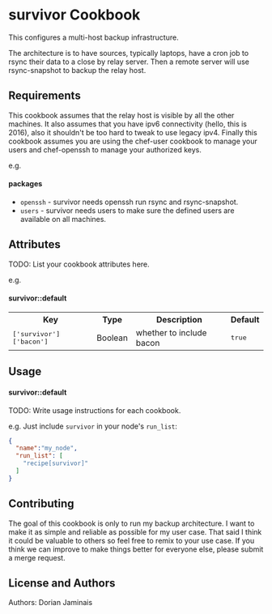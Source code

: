 survivor Cookbook
=================

This configures a multi-host backup infrastructure.

The architecture is to have sources, typically laptops, have a cron job to rsync their data to a close by relay server. Then a remote server will use rsync-snapshot to backup the relay host.

Requirements
------------
This cookbook assumes that the relay host is visible by all the other machines. It also assumes that you have ipv6 connectivity (hello, this is 2016), also it shouldn't be too hard to tweak to use legacy ipv4.
Finally this cookbook assumes you are using the chef-user cookbook to manage your users and chef-openssh to manage your authorized keys.

e.g.
#### packages
- `openssh` - survivor needs openssh run rsync and rsync-snapshot.
- `users` - survivor needs users to make sure the defined users are available on all machines.

Attributes
----------
TODO: List your cookbook attributes here.

e.g.
#### survivor::default
<table>
  <tr>
    <th>Key</th>
    <th>Type</th>
    <th>Description</th>
    <th>Default</th>
  </tr>
  <tr>
    <td><tt>['survivor']['bacon']</tt></td>
    <td>Boolean</td>
    <td>whether to include bacon</td>
    <td><tt>true</tt></td>
  </tr>
</table>

Usage
-----
#### survivor::default
TODO: Write usage instructions for each cookbook.

e.g.
Just include `survivor` in your node's `run_list`:

```json
{
  "name":"my_node",
  "run_list": [
    "recipe[survivor]"
  ]
}
```

Contributing
------------
The goal of this cookbook is only to run my backup architecture. I want to make it as simple and reliable as possible for my user case. That said I think it could be valuable to others so feel free to remix to your use case. If you think we can improve to make things better for everyone else, please submit a merge request.

License and Authors
-------------------
Authors: Dorian Jaminais
